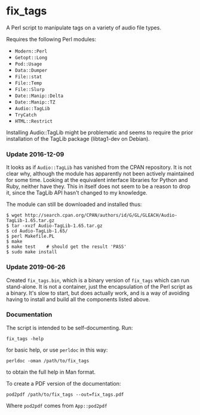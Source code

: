 # fix_tags

A Perl script to manipulate tags on a variety of audio file types.

Requires the following Perl modules:

- `Modern::Perl`
- `Getopt::Long`
- `Pod::Usage`
- `Data::Dumper`
- `File::stat`
- `File::Temp`
- `File::Slurp`
- `Date::Manip::Delta`
- `Date::Manip::TZ`
- `Audio::TagLib`
- `TryCatch`
- `HTML::Restrict`

Installing Audio::TagLib might be problematic and seems to require the
prior installation of the TagLib package (libtag1-dev on Debian).

### Update 2016-12-09

It looks as if `Audio::TagLib` has vanished from the CPAN repository. It is
not clear why, although the module has apparently not been actively maintained
for some time. Looking at the equivalent interface libraries for Python and
Ruby, neither have they. This in itself does not seem to be a reason to drop
it, since the TagLib API hasn't changed to my knowledge.

The module can still be downloaded and installed thus:

    $ wget http://search.cpan.org/CPAN/authors/id/G/GL/GLEACH/Audio-TagLib-1.65.tar.gz
    $ tar -xvzf Audio-TagLib-1.65.tar.gz
    $ cd Audio-TagLib-1.65/
    $ perl Makefile.PL
    $ make
    $ make test    # should get the result 'PASS'
    $ sudo make install

### Update 2019-06-26

Created `fix_tags.bin`, which is a binary version of `fix_tags` which can run
stand-alone. It is not a container, just the encapsulation of the Perl script
as a binary. It's slow to start, but does actually work, and is a way of
avoiding having to install and build all the components listed above.

### Documentation

The script is intended to be self-documenting. Run:

    fix_tags -help

for basic help, or use `perldoc` in this way:

    perldoc -oman /path/to/fix_tags

to obtain the full help in Man format.

To create a PDF version of the documentation:

    pod2pdf /path/to/fix_tags --out=fix_tags.pdf

Where `pod2pdf` comes from `App::pod2pdf`


<!--
vim: syntax=markdown:ts=8:sw=4:ai:et:tw=78:fo=tcqn:fdm=marker
-->
